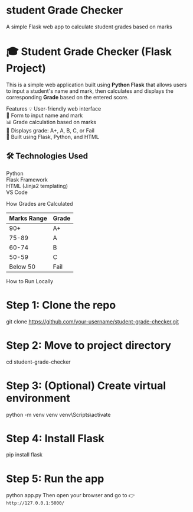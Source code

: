 # student Grade Checker
A simple Flask web app to calculate student grades based on marks
# 🎓 Student Grade Checker (Flask Project)
  This is a simple web application built using **Python Flask** that allows users to input a student's name and mark, then calculates and displays the corresponding **Grade** based on the entered score.

Features
💡 User-friendly web interface  
📝 Form to input name and mark  
📊 Grade calculation based on marks  
🎯 Displays grade: A+, A, B, C, or Fail  
🔄 Built using Flask, Python, and HTML 

## 🛠️ Technologies Used

Python  
Flask Framework  
HTML (Jinja2 templating)  
VS Code  

How Grades are Calculated

| Marks Range | Grade |
|-------------|--------|
| 90+         | A+     |
| 75-89       | A      |
| 60-74       | B      |
| 50-59       | C      |
| Below 50    | Fail   |

How to Run Locally

# Step 1: Clone the repo
git clone https://github.com/your-username/student-grade-checker.git

# Step 2: Move to project directory
cd student-grade-checker

# Step 3: (Optional) Create virtual environment
python -m venv venv
venv\Scripts\activate     

# Step 4: Install Flask
pip install flask

# Step 5: Run the app
python app.py
Then open your browser and go to 👉 `http://127.0.0.1:5000/`





